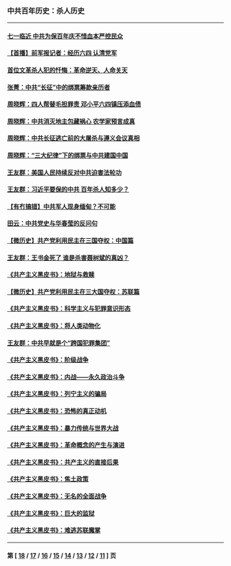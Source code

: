 ### 中共百年历史：杀人历史
---
#### [七一临近 中共为保百年庆不惜血本严控民众](../../pages/nf1176106/n13042778.md) 
#### [【首播】前军报记者：经历六四 认清党军](../../pages/nf1176106/n13031878.md) 
#### [首位文革杀人犯的忏悔：革命逆天、人命关天](../../pages/nf1176106/n13030146.md) 
#### [张菁：中共“长征”中的绑票筹款亲历者](../../pages/nf1176106/n13003575.md) 
#### [周晓辉：四人帮替毛担罪责 邓小平六四镇压添血债](../../pages/nf1176106/n12996229.md) 
#### [周晓辉：中共消灭地主包藏祸心 农学家预言成真](../../pages/nf1176106/n12958960.md) 
#### [周晓辉：中共长征逃亡前的大屠杀与遵义会议真相](../../pages/nf1176106/n12888747.md) 
#### [周晓辉：“三大纪律”下的绑票与中共建国中国](../../pages/nf1176106/n12882305.md) 
#### [王友群：美国人民持续反对中共迫害法轮功](../../pages/nf1176106/n12849121.md) 
#### [王友群：习近平要保的中共 百年杀人知多少？](../../pages/nf1176106/n12833861.md) 
#### [【有冇搞错】中共军人现身缅甸？不可能](../../pages/nf1176106/n12773250.md) 
#### [田云：中共党史与华春莹的反问句](../../pages/nf1176106/n12765178.md) 
#### [【微历史】共产党利用民主在三国夺权：中国篇](../../pages/nf1176106/n12740955.md) 
#### [王友群：王书金死了 谁是杀害聂树斌的真凶？](../../pages/nf1176106/n12728677.md) 
#### [《共产主义黑皮书》：地狱与救赎](../../pages/nf1176106/n12705614.md) 
#### [【微历史】共产党利用民主在三大国夺权：苏联篇](../../pages/nf1176106/n12707756.md) 
#### [《共产主义黑皮书》：科学主义与犯罪意识形态](../../pages/nf1176106/n12700684.md) 
#### [《共产主义黑皮书》：将人类动物化](../../pages/nf1176106/n12696212.md) 
#### [王友群：中共早就是个“跨国犯罪集团”](../../pages/nf1176106/n12696339.md) 
#### [《共产主义黑皮书》：阶级战争](../../pages/nf1176106/n12690702.md) 
#### [《共产主义黑皮书》：内战——永久政治斗争](../../pages/nf1176106/n12685891.md) 
#### [《共产主义黑皮书》：列宁主义的骗局](../../pages/nf1176106/n12671223.md) 
#### [《共产主义黑皮书》：恐怖的真正动机](../../pages/nf1176106/n12666294.md) 
#### [《共产主义黑皮书》：暴力传统与世界大战](../../pages/nf1176106/n12660322.md) 
#### [《共产主义黑皮书》：革命概念的产生与演进](../../pages/nf1176106/n12655045.md) 
#### [《共产主义黑皮书》：共产主义的直接后果](../../pages/nf1176106/n12644821.md) 
#### [《共产主义黑皮书》：焦土政策](../../pages/nf1176106/n12640254.md) 
#### [《共产主义黑皮书》：无名的全面战争](../../pages/nf1176106/n12633845.md) 
#### [《共产主义黑皮书》：巨大的监狱](../../pages/nf1176106/n12623116.md) 
#### [《共产主义黑皮书》：难逃苏联魔掌](../../pages/nf1176106/n12613254.md) 

---
#### 第 [ [18](./18.md) / [17](./17.md) / [16](./16.md) / [15](./15.md) / [14](./14.md) / [13](./13.md) / [12](./12.md) / [11](./11.md) ] 页
